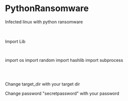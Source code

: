# PythonRansomware
Infected linux with python ransomware
<br><br><br>
<p>Import Lib</p><br>
<p>
import os
import random
import hashlib
import subprocess
</p></br><br>
<p>Change target_dir with your target dir</p>
<p>Change password "secretpassword" with your password</p><br><br>
